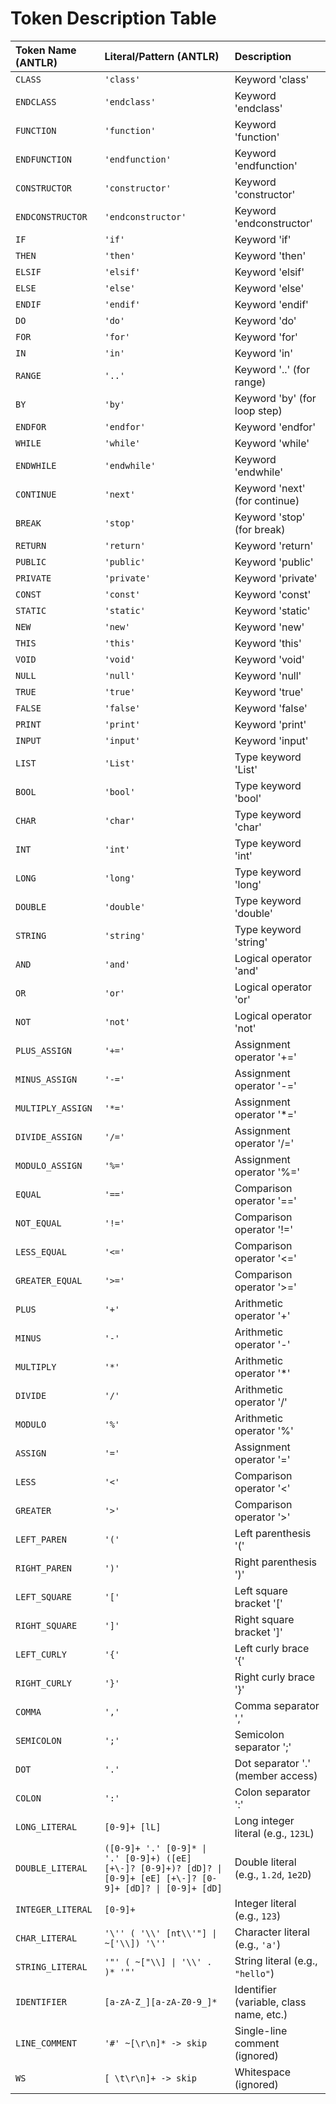 # Token Description Table

| Token Name (ANTLR) | Literal/Pattern (ANTLR)                                                                                                | Description                             |
|:-------------------|:-----------------------------------------------------------------------------------------------------------------------|:----------------------------------------|
| `CLASS`            | `'class'`                                                                                                              | Keyword 'class'                         |
| `ENDCLASS`         | `'endclass'`                                                                                                           | Keyword 'endclass'                      |
| `FUNCTION`         | `'function'`                                                                                                           | Keyword 'function'                      |
| `ENDFUNCTION`      | `'endfunction'`                                                                                                        | Keyword 'endfunction'                   |
| `CONSTRUCTOR`      | `'constructor'`                                                                                                        | Keyword 'constructor'                   |
| `ENDCONSTRUCTOR`   | `'endconstructor'`                                                                                                     | Keyword 'endconstructor'                |
| `IF`               | `'if'`                                                                                                                 | Keyword 'if'                            |
| `THEN`             | `'then'`                                                                                                               | Keyword 'then'                          |
| `ELSIF`            | `'elsif'`                                                                                                              | Keyword 'elsif'                         |
| `ELSE`             | `'else'`                                                                                                               | Keyword 'else'                          |
| `ENDIF`            | `'endif'`                                                                                                              | Keyword 'endif'                         |
| `DO`               | `'do'`                                                                                                                 | Keyword 'do'                            |
| `FOR`              | `'for'`                                                                                                                | Keyword 'for'                           |
| `IN`               | `'in'`                                                                                                                 | Keyword 'in'                            |
| `RANGE`            | `'..'`                                                                                                                 | Keyword '..' (for range)                |
| `BY`               | `'by'`                                                                                                                 | Keyword 'by' (for loop step)            |
| `ENDFOR`           | `'endfor'`                                                                                                             | Keyword 'endfor'                        |
| `WHILE`            | `'while'`                                                                                                              | Keyword 'while'                         |
| `ENDWHILE`         | `'endwhile'`                                                                                                           | Keyword 'endwhile'                      |
| `CONTINUE`         | `'next'`                                                                                                               | Keyword 'next' (for continue)           |
| `BREAK`            | `'stop'`                                                                                                               | Keyword 'stop' (for break)              |
| `RETURN`           | `'return'`                                                                                                             | Keyword 'return'                        |
| `PUBLIC`           | `'public'`                                                                                                             | Keyword 'public'                        |
| `PRIVATE`          | `'private'`                                                                                                            | Keyword 'private'                       |
| `CONST`            | `'const'`                                                                                                              | Keyword 'const'                         |
| `STATIC`           | `'static'`                                                                                                             | Keyword 'static'                        |
| `NEW`              | `'new'`                                                                                                                | Keyword 'new'                           |
| `THIS`             | `'this'`                                                                                                               | Keyword 'this'                          |
| `VOID`             | `'void'`                                                                                                               | Keyword 'void'                          |
| `NULL`             | `'null'`                                                                                                               | Keyword 'null'                          |
| `TRUE`             | `'true'`                                                                                                               | Keyword 'true'                          |
| `FALSE`            | `'false'`                                                                                                              | Keyword 'false'                         |
| `PRINT`            | `'print'`                                                                                                              | Keyword 'print'                         |
| `INPUT`            | `'input'`                                                                                                              | Keyword 'input'                         |
| `LIST`             | `'List'`                                                                                                               | Type keyword 'List'                     |
| `BOOL`             | `'bool'`                                                                                                               | Type keyword 'bool'                     |
| `CHAR`             | `'char'`                                                                                                               | Type keyword 'char'                     |
| `INT`              | `'int'`                                                                                                                | Type keyword 'int'                      |
| `LONG`             | `'long'`                                                                                                               | Type keyword 'long'                     |
| `DOUBLE`           | `'double'`                                                                                                             | Type keyword 'double'                   |
| `STRING`           | `'string'`                                                                                                             | Type keyword 'string'                   |
| `AND`              | `'and'`                                                                                                                | Logical operator 'and'                  |
| `OR`               | `'or'`                                                                                                                 | Logical operator 'or'                   |
| `NOT`              | `'not'`                                                                                                                | Logical operator 'not'                  |
| `PLUS_ASSIGN`      | `'+='`                                                                                                                 | Assignment operator '+='                |
| `MINUS_ASSIGN`     | `'-='`                                                                                                                 | Assignment operator '-='                |
| `MULTIPLY_ASSIGN`  | `'*='`                                                                                                                 | Assignment operator '*='                |
| `DIVIDE_ASSIGN`    | `'/='`                                                                                                                 | Assignment operator '/='                |
| `MODULO_ASSIGN`    | `'%='`                                                                                                                 | Assignment operator '%='                |
| `EQUAL`            | `'=='`                                                                                                                 | Comparison operator '=='                |
| `NOT_EQUAL`        | `'!='`                                                                                                                 | Comparison operator '!='                |
| `LESS_EQUAL`       | `'<='`                                                                                                                 | Comparison operator '<='                |
| `GREATER_EQUAL`    | `'>='`                                                                                                                 | Comparison operator '>='                |
| `PLUS`             | `'+'`                                                                                                                  | Arithmetic operator '+'                 |
| `MINUS`            | `'-'`                                                                                                                  | Arithmetic operator '-'                 |
| `MULTIPLY`         | `'*'`                                                                                                                  | Arithmetic operator '*'                 |
| `DIVIDE`           | `'/'`                                                                                                                  | Arithmetic operator '/'                 |
| `MODULO`           | `'%'`                                                                                                                  | Arithmetic operator '%'                 |
| `ASSIGN`           | `'='`                                                                                                                  | Assignment operator '='                 |
| `LESS`             | `'<'`                                                                                                                  | Comparison operator '<'                 |
| `GREATER`          | `'>'`                                                                                                                  | Comparison operator '>'                 |
| `LEFT_PAREN`       | `'('`                                                                                                                  | Left parenthesis '('                    |
| `RIGHT_PAREN`      | `')'`                                                                                                                  | Right parenthesis ')'                   |
| `LEFT_SQUARE`      | `'['`                                                                                                                  | Left square bracket '['                 |
| `RIGHT_SQUARE`     | `']'`                                                                                                                  | Right square bracket ']'                |
| `LEFT_CURLY`       | `'{'`                                                                                                                  | Left curly brace '{'                    |
| `RIGHT_CURLY`      | `'}'`                                                                                                                  | Right curly brace '}'                   |
| `COMMA`            | `','`                                                                                                                  | Comma separator ','                     |
| `SEMICOLON`        | `';'`                                                                                                                  | Semicolon separator ';'                 |
| `DOT`              | `'.'`                                                                                                                  | Dot separator '.' (member access)       |
| `COLON`            | `':'`                                                                                                                  | Colon separator ':'                     |
| `LONG_LITERAL`     | ``[0-9]+ [lL]``                                                                                                        | Long integer literal (e.g., `123L`)     |
| `DOUBLE_LITERAL`   | ``([0-9]+ '.' [0-9]* \| '.' [0-9]+) ([eE] [+\-]? [0-9]+)? [dD]? \| [0-9]+ [eE] [+\-]? [0-9]+ [dD]? \| [0-9]+ [dD]`` | Double literal (e.g., `1.2d`, `1e2D`) |
| `INTEGER_LITERAL`  | ``[0-9]+``                                                                                                             | Integer literal (e.g., `123`)           |
| `CHAR_LITERAL`     | ``'\'' ( '\\' [nt\\'"] \| ~['\\]) '\''``                                                                               | Character literal (e.g., `'a'`)         |
| `STRING_LITERAL`   | ``'"' ( ~["\\] \| '\\' . )* '"'``                                                                                       | String literal (e.g., `"hello"`)        |
| `IDENTIFIER`       | ``[a-zA-Z_][a-zA-Z0-9_]*``                                                                                              | Identifier (variable, class name, etc.) |
| `LINE_COMMENT`     | ``'#' ~[\r\n]* -> skip``                                                                                               | Single-line comment (ignored)           |
| `WS`               | ``[ \t\r\n]+ -> skip``                                                                                                 | Whitespace (ignored)                    |
